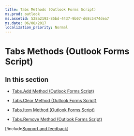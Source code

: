 ```yaml
---
title: Tabs Methods (Outlook Forms Script)
ms.prod: outlook
ms.assetid: 528a2193-85bd-4437-9b07-d68c5474dea7
ms.date: 06/08/2017
localization_priority: Normal
---
```



# Tabs Methods (Outlook Forms Script)

## In this section


- [Tabs.Add Method (Outlook Forms Script)](Outlook.tabs.add.md)
    
- [Tabs.Clear Method (Outlook Forms Script)](Outlook.tabs.clear.md)
    
- [Tabs.Item Method (Outlook Forms Script)](Outlook.tabs.item.md)
    
- [Tabs.Remove Method (Outlook Forms Script)](Outlook.tabs.remove.md)

[!include[Support and feedback](~/includes/feedback-boilerplate.md)]
